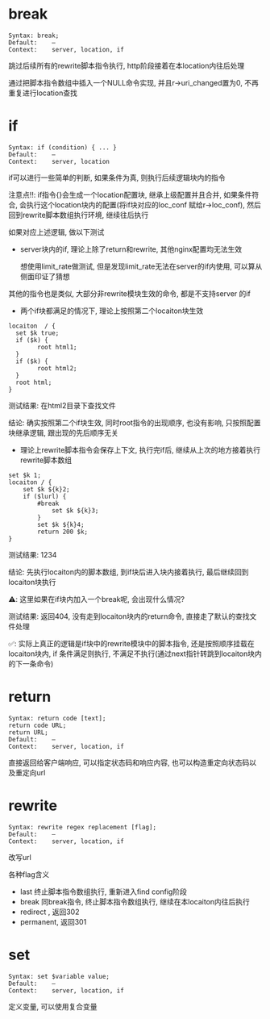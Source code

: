 # break

```
Syntax:	break;
Default:	—
Context:	server, location, if
```

跳过后续所有的rewrite脚本指令执行,   http阶段接着在本location内往后处理

通过把脚本指令数组中插入一个NULL命令实现, 并且r->uri_changed置为0, 不再重复进行location查找



# if

```
Syntax:	if (condition) { ... }
Default:	—
Context:	server, location
```

if可以进行一些简单的判断, 如果条件为真, 则执行后续逻辑块内的指令

注意点‼️: if指令{}会生成一个location配置块, 继承上级配置并且合并, 如果条件符合, 会执行这个location块内的配置(将if块对应的loc_conf 赋给r->loc_conf), 然后回到rewrite脚本数组执行环境, 继续往后执行

如果对应上述逻辑, 做以下测试

* server块内的if, 理论上除了return和rewrite, 其他nginx配置均无法生效

  想使用limit_rate做测试, 但是发现limit_rate无法在server的if内使用, 可以算从侧面印证了猜想

其他的指令也是类似, 大部分非rewrite模块生效的命令, 都是不支持server 的if

* 两个if块都满足的情况下, 理论上按照第二个locaiton块生效

```nginx
locaiton  / {
  set $k true;
  if ($k) {
    	root html1;
  }
  if ($k) {
    	root html2;
  }
  root html;
}
```

测试结果: 在html2目录下查找文件

结论: 确实按照第二个if块生效,  同时root指令的出现顺序, 也没有影响, 只按照配置块继承逻辑, 跟出现的先后顺序无关

* 理论上rewrite脚本指令会保存上下文, 执行完if后, 继续从上次的地方接着执行rewrite脚本数组

```nginx
set $k 1;
locaiton / {
  	set $k ${k}2;
    if ($lurl) {
    	#break
			set $k ${k}3;
		}
		set $k ${k}4;
		return 200 $k;
}
```

测试结果: 1234

结论: 先执行locaiton内的脚本数组, 到if块后进入块内接着执行, 最后继续回到locaiton块执行

⚠️: 这里如果在if块内加入一个break呢, 会出现什么情况?

测试结果: 返回404, 没有走到locaiton块内的return命令, 直接走了默认的查找文件处理

✅: 实际上真正的逻辑是if块中的rewrite模块中的脚本指令, 还是按照顺序挂载在locaiton块内,  if 条件满足则执行, 不满足不执行(通过next指针转跳到locaiton块内的下一条命令)

# return

```
Syntax:	return code [text];
return code URL;
return URL;
Default:	—
Context:	server, location, if
```

直接返回给客户端响应, 可以指定状态码和响应内容, 也可以构造重定向状态码以及重定向url



# rewrite 

```
Syntax:	rewrite regex replacement [flag];
Default:	—
Context:	server, location, if
```

改写url

各种flag含义

* last 终止脚本指令数组执行, 重新进入find config阶段
* break 同break指令, 终止脚本指令数组执行, 继续在本locaiton内往后执行
* redirect , 返回302
* permanent, 返回301



# set

```
Syntax:	set $variable value;
Default:	—
Context:	server, location, if
```

定义变量,  可以使用复合变量

